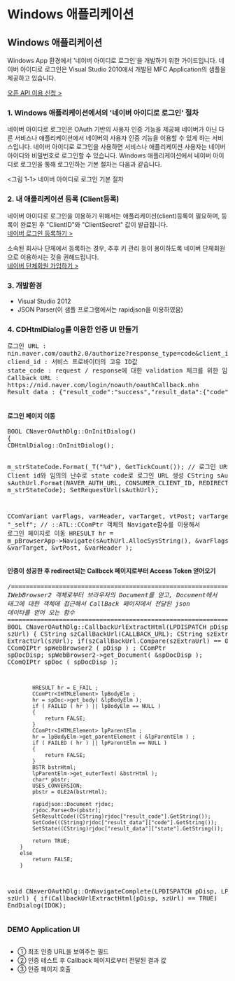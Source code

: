 # Windows 애플리케이션

<html lang="ko">
<head>
    <title>NAVER Developers - 네이버아이디로로그인 Windows 애플리케이션 개발가이드</title>
    <meta name="description" content="NAVER Developers - 네이버아이디로로그인 Windows 애플리케이션 개발가이드">
</head>
<body>
<div class="con">
    <div class="h_page_area">
        <h2 class="h_page">Windows 애플리케이션</h2>
        <div class="side_menu"></div>
    </div>
    <p class="p_desc">
        Windows App 환경에서 '네이버 아이디로 로그인'을 개발하기 위한 가이드입니다. 네이버 아이디로 로그인은 Visual Studio 2010에서 개발된 MFC Application의 샘플을 제공하고 있습니다.
    </p>
    <div class="buttons2">
        <a class="btn_b_hi3" href="/apps/#/register?api=nvlogin">오픈 API 이용 신청 &gt;</a>
    </div>
    <h3 class="h_sub">1. Windows 애플리케이션에서의 '네이버 아이디로 로그인' 절차</h3>
    <p class="p_desc">네이버 아이디로 로그인은 OAuth 기반의 사용자 인증 기능을 제공해 네이버가 아닌 다른 서비스나 애플리케이션에서 네이버의 사용자 인증 기능을 이용할 수 있게 하는 서비스입니다. 네이버 아이디로 로그인을 사용하면 서비스나 애플리케이션 사용자는 네이버 아이디와 비밀번호로 로그인할 수 있습니다. Windows 애플리케이션에서 네이버 아이디로 로그인을 통해 로그인하는 기본 절차는 다음과 같습니다.</p>
    <div class="img_area_w">
        <div class="img_area"><img alt="" src="/inc/devcenter/images/cont/img_naverid_windows01.png"><span>&lt;그림 1-1&gt; 네이버 아이디로 로그인 기본 절차</span></div>
    </div>
    <h3 class="h_sub">2. 내 애플리케이션 등록 (Client등록)</h3>
    <p class="p_desc">
        네이버 아이디로 로그인을 이용하기 위해서는 애플리케이션(client)등록이 필요하며, 등록이 완료된 후 "ClientID"와 "ClientSecret" 값이 발급됩니다.</br>
        <a class="color_p2 underline" href="/apps/#/register?api=nvlogin">네이버 로그인 등록하기 &gt;</a>
    </p>
    <p class="p_desc">
        소속된 회사나 단체에서 등록하는 경우, 추후 키 관리 등이 용이하도록 네이버 단체회원으로 이용하시는 것을 권해드립니다.</br>
        <a class="color_p2 underline" href="https://nid.naver.com/group/commonAction.nhn?m=viewTerms" target="_blank">네이버 단체회원 가입하기 &gt;</a>
    </p>
    <h3 class="h_sub">3. 개발환경</h3>
    <ul class="list_type1">
        <li>Visual Studio 2012</li>
        <li>JSON Parser(이 샘플 프로그램에서는 rapidjson을 이용하였음)</li>
    </ul>
    <h3 class="h_sub">4. CDHtmlDialog를 이용한 인증 UI 만들기</h3>
    <div class="code_area">
    <pre class="prettyprint">로그인 URL :
nin.naver.com/oauth2.0/authorize?response_type=code&client_id={“client_id”}&redirect_uri=http%3A%2F%2Fstatic.nid.naver.com%2Foauth%2FnaverOAuthExp.nhn&state={“state_code”}
cliend_id : 서비스 프로바이더의 고유 ID값
state_code : request / response에 대한 validation 체크를 위한 임의 발생 난수 또는 문자열
Callback URL :
https://nid.naver.com/login/noauth/oauthCallback.nhn
Result data : {"result_code":"success","result_data":{"code":"wWUJbbs1apDexAr3","state":"WC4pksjY"}}
    </pre>
    </div>
    <h4 class="h_subsub">로그인 페이지 이동</h4>
    <div class="code_area">
    <pre class="prettyprint">BOOL CNaverOAuthDlg::OnInitDialog()
{
CDHtmlDialog::OnInitDialog();

m_strStateCode.Format(_T("%d"), GetTickCount());
// 로그인 URL에 Client id와 임의의 난수로 state code로 로그인 URL 생성
CString sAuthUrl;
sAuthUrl.Format(NAVER_AUTH_URL, CONSUMER_CLIENT_ID, REDIRECT_URL, m_strStateCode);
SetRequestUrl(sAuthUrl);

CComVariant varFlags, varHeader, varTarget, vtPost;
varTarget = "_self";
// ::ATL::CComPtr<IWebBrowser2> 객체의 Navigate함수를 이용해서 로그인 페이지로 이동
	HRESULT hr = m_pBrowserApp->Navigate(sAuthUrl.AllocSysString(), &varFlags, &varTarget, &vtPost, &varHeader );</pre>
    </div>
    <h4 class="h_subsub">인증이 성공한 후 redirect되는 Callbcck 페이지로부터 Access Token 얻어오기</h4>
    <div class="code_area">
    <pre class="prettyprint">/*=============================================================================
IWebBrowser2 객체로부터 브라우저의 Document를 얻고, Document에서 <BADY>태그에 대한
객체에 접근해서 CallBack 페이지에서 전달된 json 데이타를 얻어 오는 함수
===============================================================================*/
BOOL CNaverOAuthDlg::CallbackUrlExtractHtml(LPDISPATCH pDisp, LPCTSTR szUrl)
	{
		CString szCallBackUrl(CALLBACK_URL);
		CString szExtraUrl = ExtractUrl(szUrl);
		if(szCallBackUrl.Compare(szExtraUrl) == 0)
		{
			CComQIPtr<IWebBrowser2> spWebBrowser2 ( pDisp ) ;
			CComPtr<IDispatch> spDocDisp;
			spWebBrowser2->get_Document( &spDocDisp );
			CComQIPtr<IHTMLDocument2> spDoc ( spDocDisp );

			HRESULT hr = E_FAIL ;
			CComPtr<IHTMLElement> lpBodyElm ;
			hr = spDoc->get_body( &lpBodyElm );
			if ( FAILED ( hr ) || lpBodyElm == NULL )
			{
				return FALSE;
			}
			CComPtr<IHTMLElement> lpParentElm ;
			hr = lpBodyElm->get_parentElement ( &lpParentElm ) ;
			if ( FAILED ( hr ) || lpParentElm == NULL )
			{
				return FALSE;
			}
			BSTR bstrHtml;
			lpParentElm->get_outerText( &bstrHtml );
			char* pbstr;
			USES_CONVERSION;
			pbstr = OLE2A(bstrHtml);

			rapidjson::Document rjdoc;
			rjdoc.Parse<0>(pbstr);
			SetResultCode((CString)rjdoc["result_code"].GetString());
			SetCode((CString)rjdoc["result_data"]["code"].GetString());
			SetState((CString)rjdoc["result_data"]["state"].GetString());

			return TRUE;
		}
		else
			return FALSE;
		}
void CNaverOAuthDlg::OnNavigateComplete(LPDISPATCH pDisp, LPCTSTR szUrl)
{
	if(CallbackUrlExtractHtml(pDisp, szUrl) == TRUE)
		EndDialog(IDOK);
    </pre>
    </div>
    <h3 class="h_sub">DEMO Application UI</h3>
    <div class="img_area"><img alt="" src="/inc/devcenter/images/cont/img_naverid_windows02.png"></div>
    <ul class="list_type5">
        <li>① 최초 인증 URL을 보여주는 필드</li>
        <li>② 인증 테스트 후 Callback 페이지로부터 전달된 결과 값</li>
        <li>③ 인증 페이지 호출</li>
    </ul>
    <br>
    <br>
    <br>
    <br>
</div>
</body>
</html>